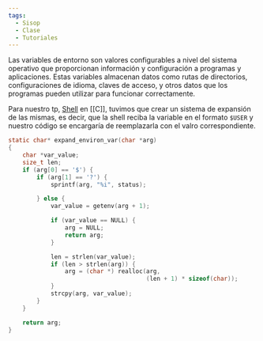 ```yaml
---
tags:
  - Sisop
  - Clase
  - Tutoriales
---
```


Las variables de entorno son valores configurables a nivel del sistema operativo que proporcionan información y configuración a programas y aplicaciones. Estas variables almacenan datos como rutas de directorios, configuraciones de idioma, claves de acceso, y otros datos que los programas pueden utilizar para funcionar correctamente.

Para nuestro tp, [Shell](https://github.com/fiubatps/sisop_2023b_g16) en [[C]], tuvimos que crear un sistema de expansión de las mismas, es decir, que la shell reciba la variable en el formato `$USER` y nuestro código se encargaría de reemplazarla con el valro correspondiente.

```C
static char* expand_environ_var(char *arg)
{
	char *var_value;
	size_t len;
	if (arg[0] == '$') {
		if (arg[1] == '?') {
			sprintf(arg, "%i", status);

		} else {
			var_value = getenv(arg + 1);

			if (var_value == NULL) {
				arg = NULL;
				return arg;
			}

			len = strlen(var_value);
			if (len > strlen(arg)) {
				arg = (char *) realloc(arg,
				                       (len + 1) * sizeof(char));
			}
			strcpy(arg, var_value);
		}
	}

	return arg;
}
```